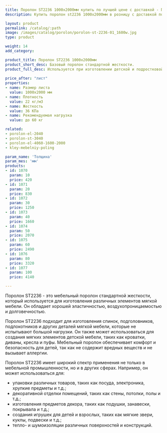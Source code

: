 ```yaml
---
title: Поролон ST2236 1000х2000мм купить по лучшей цене с доставкой - Поролоныч
description: Купить поролон st2236 1000х2000мм в розницу с доставкой по Москве в интернет-магазине Поролоныча.

layout: product
permalink: /catalog/:path
image: /images/catalog/porolon/porolon-st-2236-01_1600w.jpg
type: product

weight: 14
add_category: 

product_title: Поролон ST2236 1000х2000мм
product_short_desc: Базовый поролон стандартной жесткости.
product_full_desc: Используется при изготовлении детской и подростковой мебели, подушек, подлокотников, спинок.
        
price_after: "лист"
properties:
- name: Размер листа
  value: 1000х2000 мм
- name: Плотность
  value: 22 кг/м3
- name: Жесткость
  value: 36 КПа
- name: Рекомендуемая нагрузка
  value: до 60 кг

related:
- porolon-el-2040
- porolon-st-3040
- porolon-el-4060-1600-2000
- kley-mebelniy-poling

param_name: 'Толщина'
param_mes: 'мм'
products:
- id: 1070
  param: 10
  price: 420
- id: 1071
  param: 20
  price: 830
- id: 1072
  param: 30
  price: 1250
- id: 1073
  param: 40
  price: 1660
- id: 1074
  param: 50
  price: 2070
- id: 1075
  param: 60
  price: 2490
- id: 1076
  param: 80
  price: 3320
- id: 1077
  param: 100
  price: 4140

---
```

Поролон ST2236 - это мебельный поролон стандартной жесткости, который используется для изготовления различных элементов мягкой мебели. Он обладает хорошей эластичностью, воздухопроницаемостью и долговечностью. 

Поролон ST2236 подходит для изготовления спинок, подголовников, подлокотников и других деталей мягкой мебели, которые не испытывают большой нагрузки. Он также может использоваться для создания мягких элементов детской мебели, таких как кроватки, диваны, кресла и пуфы. Мебельный поролон обеспечивает комфорт и безопасность для детей, так как не содержит вредных веществ и не вызывает аллергии.

Поролон ST2236 имеет широкий спектр применения не только в мебельной промышленности, но и в других сферах. Например, он может использоваться для:

- упаковки различных товаров, таких как посуда, электроника, хрупкие предметы и т.д.;
- декоративной отделки помещений, таких как стены, потолки, полы и т.д.;
- изготовления предметов декора, таких как подушки, занавески, покрывала и т.д.;
- создания игрушек для детей и взрослых, таких как мягкие звери, куклы, подвески и т.д.;
- тепло- и шумоизоляции различных поверхностей и конструкций.